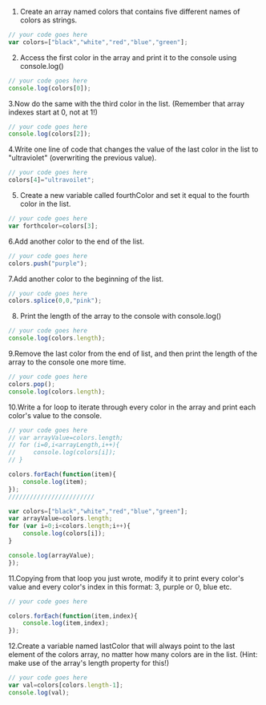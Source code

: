 1. Create an array named colors that contains five different names of colors as strings.

```js
// your code goes here
var colors=["black","white","red","blue","green"];
```

2. Access the first color in the array and print it to the console using console.log()

```js
// your code goes here
console.log(colors[0]);
```

3.Now do the same with the third color in the list. (Remember that array indexes start at 0, not at 1!)

```js
// your code goes here
console.log(colors[2]);
```

4.Write one line of code that changes the value of the last color in the list to "ultraviolet" (overwriting the previous value).

```js
// your code goes here
colors[4]="ultravoilet";
```

5. Create a new variable called fourthColor and set it equal to the fourth color in the list.

```js
// your code goes here
var forthcolor=colors[3];
```

6.Add another color to the end of the list.

```js
// your code goes here
colors.push("purple");
```

7.Add another color to the beginning of the list.

```js
// your code goes here
colors.splice(0,0,"pink");
```

8. Print the length of the array to the console with console.log()

```js
// your code goes here
console.log(colors.length);
```

9.Remove the last color from the end of list, and then print the length of the array to the console one more time.

```js
// your code goes here
colors.pop();
console.log(colors.length);
```

10.Write a for loop to iterate through every color in the array and print each color's value to the console.

```js
// your code goes here
// var arrayValue=colors.length;
// for (i=0,i<arrayLength,i++){
//     console.log(colors[i]);
// }

colors.forEach(function(item){
    console.log(item);
});
////////////////////////

var colors=["black","white","red","blue","green"];
var arrayValue=colors.length;
for (var i=0;i<colors.length;i++){
    console.log(colors[i]);
}

console.log(arrayValue);
});
```

11.Copying from that loop you just wrote, modify it to print every color's value and every color's index in this format: 3, purple or 0, blue etc.

```js
// your code goes here

colors.forEach(function(item,index){
    console.log(item,index);
});
```

12.Create a variable named lastColor that will always point to the last element of the colors array, no matter how many colors are in the list. (Hint: make use of the array's length property for this!)

```js
// your code goes here
var val=colors[colors.length-1];
console.log(val);
```